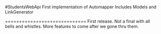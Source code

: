 #StudentsWebApi
First implementation of Automapper
Includes Models and LinkGenerator

=============================
First release. Not a final with all bells and whistles. More features to come after we gone thru them.
